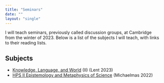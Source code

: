 ```yaml
---
title: "Seminars"
date: ""
layout: "single"
---
```


I will teach seminars, previously called discussion groups, at Cambridge from the winter of 2023. Below is a list of the subjects I will teach, with links to their reading lists. 

## Subjects 

- [Knowledge, Language, and World](klw/) (II) (Lent 2023)
- [HPS II Epistemology and Metaphysics of Science](ems/) (Michaelmas 2022)